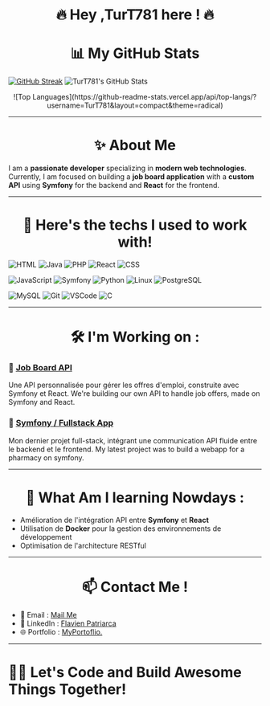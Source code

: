 <div align="center">
<h1> 🔥 Hey ,TurT781 here ! 🔥
</div>

<div align="center">
<h1> 📊 My GitHub Stats </h1>
</div>


[![GitHub Streak](https://streak-stats.demolab.com?user=TurT781&theme=radical&exclude_days=Sun%2CSat)](https://git.io/streak-stats) ![TurT781's GitHub Stats](https://github-readme-stats.vercel.app/api?username=TurT781&show_icons=true&theme=radical)

<div align="center">
![Top Languages](https://github-readme-stats.vercel.app/api/top-langs/?username=TurT781&layout=compact&theme=radical)
</div>



---
<div align="center">
<h1> ✨ About Me </h1>
</div>

I am a **passionate developer** specializing in **modern web technologies**. Currently, I am focused on building a **job board application** with a **custom API** using **Symfony** for the backend and **React** for the frontend.

---
<div align="center">
<h1>🚀 Here's the techs I used to work with!</h1>
</div>


![HTML](https://img.shields.io/badge/HTML-E34F26?style=for-the-badge&logo=html5&logoColor=white)
![Java](https://img.shields.io/badge/Java-007396?style=for-the-badge&logo=java&logoColor=white)
![PHP](https://img.shields.io/badge/PHP-777BB4?style=for-the-badge&logo=php&logoColor=white)
![React](https://img.shields.io/badge/React-61DAFB?style=for-the-badge&logo=react&logoColor=white)
![CSS](https://img.shields.io/badge/CSS-1572B6?style=for-the-badge&logo=css3&logoColor=white)

![JavaScript](https://img.shields.io/badge/JavaScript-F7DF1E?style=for-the-badge&logo=javascript&logoColor=black)
![Symfony](https://img.shields.io/badge/Symfony-000000?style=for-the-badge&logo=symfony&logoColor=white)
![Python](https://img.shields.io/badge/Python-3776AB?style=for-the-badge&logo=python&logoColor=white)
![Linux](https://img.shields.io/badge/Linux-FCC624?style=for-the-badge&logo=linux&logoColor=black)
![PostgreSQL](https://img.shields.io/badge/PostgreSQL-4169E1?style=for-the-badge&logo=postgresql&logoColor=white)

![MySQL](https://img.shields.io/badge/MySQL-4479A1?style=for-the-badge&logo=mysql&logoColor=white)
![Git](https://img.shields.io/badge/Git-F05032?style=for-the-badge&logo=git&logoColor=white)
![VSCode](https://img.shields.io/badge/Visual%20Studio%20Code-007ACC?style=for-the-badge&logo=visualstudiocode&logoColor=white)
![C](https://img.shields.io/badge/C-A8B400?style=for-the-badge&logo=c&logoColor=white)

---

<div align="center">
<h1>🛠 I'm Working on :</h1>
</div>


### 📌 [Job Board API](#)
Une API personnalisée pour gérer les offres d'emploi, construite avec Symfony et React.
We're building our own API to handle job offers, made on Symfony and React.

### 📌 [Symfony / Fullstack App](#)
Mon dernier projet full-stack, intégrant une communication API fluide entre le backend et le frontend.
My latest project was to build a webapp for a pharmacy on symfony.


---

<div align="center">
<h1> 🌱 What Am I learning Nowdays : </h1>
</div>

- Amélioration de l'intégration API entre **Symfony** et **React**
- Utilisation de **Docker** pour la gestion des environnements de développement
- Optimisation de l'architecture RESTful

---

<div align="center">
<h1>📫 Contact Me !</h1>
</div>

- 📧 Email : [Mail Me](mailto:flavien.patriarca@epitech.eu)
- 💼 LinkedIn : [Flavien Patriarca](https://www.linkedin.com/in/flavien-patriarca-633010255/)
- 🌐 Portfolio : [MyPortoflio.](https://turt781.github.io/MyPortfolio/index.html)

---

# 👨‍💻 **Let's Code and Build Awesome Things Together!**
